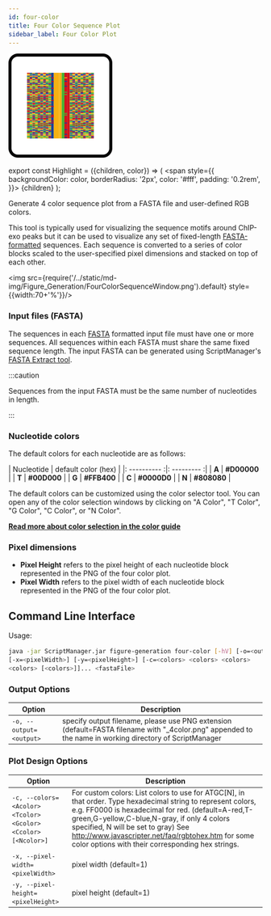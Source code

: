 ```yaml
---
id: four-color
title: Four Color Sequence Plot
sidebar_label: Four Color Plot
---
```


![four-color](/../static/icons/Figure_Generation/FourColorSequencePlot_square.svg)

export const Highlight = ({children, color}) => (
<span
style={{
      backgroundColor: color,
      borderRadius: '2px',
      color: '#fff',
      padding: '0.2rem',
    }}>
{children}
</span>
);

Generate 4 color sequence plot from a FASTA file and user-defined RGB colors.

This tool is typically used for visualizing the sequence motifs around ChIP-exo peaks but it can be used to visualize any set of fixed-length [FASTA-formatted][fasta-format] sequences. Each sequence is converted to a series of color blocks scaled to the user-specified pixel dimensions and stacked on top of each other.

<img src={require('/../static/md-img/Figure_Generation/FourColorSequenceWindow.png').default} style={{width:70+'%'}}/>

### Input files (FASTA)
The sequences in each [FASTA][fasta-format] formatted input file must have one or more sequences. All sequences within each FASTA must share the same fixed sequence length. The input FASTA can be generated using ScriptManager's [FASTA Extract tool][fasta-extract].

:::caution

Sequences from the input FASTA must be the same number of nucleotides in length.

:::


### Nucleotide colors
The default colors for each nucleotide are as follows:

| Nucleotide | default color (hex) |
|: ---------- :|: --------- :|
| <Highlight color="#D00000"> **A** </Highlight> | <Highlight color="#D00000"> **#D00000** </Highlight> |
| <Highlight color="#00D000"> **T** </Highlight> | <Highlight color="#00D000"> **#00D000** </Highlight> |
| <Highlight color="#FFB400"> **G** </Highlight> | <Highlight color="#FFB400"> **#FFB400** </Highlight> |
| <Highlight color="#0000D0"> **C** </Highlight> | <Highlight color="#0000D0"> **#0000D0** </Highlight> |
| <Highlight color="#808080"> **N** </Highlight> | <Highlight color="#808080"> **#808080** </Highlight> |

The default colors can be customized using the color selector tool. You can open any of the color selection windows by clicking on "A Color", "T Color", "G Color", "C Color", or "N Color".

__[Read more about color selection in the color guide][color-guide]__


### Pixel dimensions
* **Pixel Height** refers to the pixel height of each nucleotide block represented in the PNG of the four color plot.
* **Pixel Width** refers to the pixel width of each nucleotide block represented in the PNG of the four color plot.


## Command Line Interface

Usage:
```bash
java -jar ScriptManager.jar figure-generation four-color [-hV] [-o=<output>]
[-x=<pixelWidth>] [-y=<pixelHeight>] [-c=<colors> <colors> <colors>
<colors> [<colors>]]... <fastaFile>
```

### Output Options

| Option | Description |
| ------ | ----------- |
| `-o, --output=<output>` | specify output filename, please use PNG extension (default=FASTA filename with "_4color.png" appended to the name in working directory of ScriptManager |


### Plot Design Options

| Option | Description |
| ------ | ----------- |
| `-c, --colors=<Acolor> <Tcolor> <Gcolor> <Ccolor> [<Ncolor>]` | For custom colors: List colors to use for ATGC[N], in that order. Type hexadecimal string to represent colors, e.g. FF0000 is hexadecimal for red. (default=A-red,T-green,G-yellow,C-blue,N-gray, if only 4 colors specified, N will be set to gray) See http://www.javascripter.net/faq/rgbtohex.htm for some color options with their corresponding hex strings. |
| `-x, --pixel-width=<pixelWidth>` | pixel width (default=1)|
| `-y, --pixel-height=<pixelHeight>` | pixel height (default=1)|


[color-guide]:/docs/Guides/Getting-Started/color-guide
[color-hex-url]:http://www.javascripter.net/faq/rgbtohex.htm

[fasta-extract]:/docs/Tools/sequence-analysis/fasta-extract

[fasta-format]:/docs/Guides/Getting-Started/file-formats#fasta
[png-format]:/docs/Guides/Getting-Started/file-formats#png
